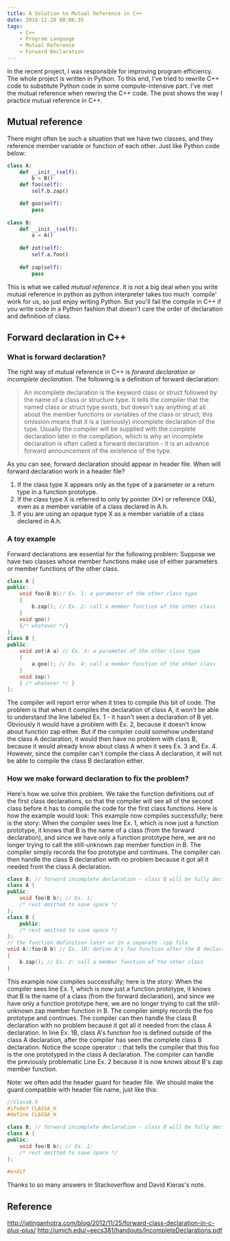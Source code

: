 ```yaml
---
title: A Solution to Mutual Reference in C++
date: 2018-12-28 08:06:35
tags:
    - C++
    - Program Language
    - Mutual Reference
    - Forward Declaration
---
```


In the recent project, I was responsible for improving program efficiency. The whole project is written in Python. To this end, I've tried to rewrite C++ code to substitute Python code in some compute-intensive part. I've met the mutual reference when rewring the C++ code. The post shows the way I practice mutual reference in C++.

## Mutual reference

There might often be such a situation that we have two classes, and they reference member variable or function of each other.  Just like Python code below:

```python
class A:
    def __init__(self):
        b = B()
    def foo(self):
        self.b.zap()

    def goo(self):
        pass
        
class B:
    def __init__(self):
        a = A()
        
    def zot(self):
        self.a.foo()
    
    def zap(self):
        pass
```
<!-- more -->

This is what we called *mutual reference*. It is not a big deal when you write mutual reference in python as python interpreter takes too much `compile' work for us, so just enjoy writing Python. But you'll fail the compile in C++ if you write code in a Python fashion that doesn't care the order of declaration and definition of class.

## Forward declaration in C++

### What is forward declaration?

The right way of mutual reference in C++ is *forward declaration* or *incomplete declaration*. The following is a definition of forward declaration:

> An incomplete declaration is the keyword class or struct followed by the name of a class or structure type. It tells the compiler that the named class or struct type exists, but doesn't say anything at all about the member functions or variables of the class or struct; this omission means that it is a (seriously) incomplete declaration of the type. Usually the compiler will be supplied with the complete declaration later in the compilation, which is why an incomplete declaration is often called a forward declaration - it is an advance forward announcement of the existence of the type. 

As you can see, forward declaration should appear in header file. When will forward declaration work in a header file?

1. If the class type X appears only as the type of a parameter or a return type in a function prototype. 
2. If the class type X is referred to only by pointer (X*) or reference (X&), even as a member variable of a class declared in A.h.
3.  If you are using an opaque type X as a member variable of a class declared in A.h. 

### A toy example

Forward declarations are essential for the following problem: Suppose we have two classes whose member functions make use of either parameters or member functions of the other class. 

```c++
class A {
public:
	void foo(B b)// Ex. 1: a parameter of the other class type
	{
		b.zap(); // Ex. 2: call a member function of the other class
	}
	void goo()
    {/* whatever */}
};
class B {
public:
	void zot(A a) // Ex. 3: a parameter of the other class type
	{
 	    a.goo(); // Ex. 4: call a member function of the other class
	}
	void zap()
	{ /* whatever */ }
};
```

The compiler will report error when it tries to compile this bit of code. The problem is that when it compiles the declaration of class A, it won't be able to understand the line labeled Ex. 1 - it hasn't seen a declaration of B yet. Obviously it would have a problem with Ex. 2, because it doesn't know about function zap either. But if the compiler could somehow understand the class A declaration, it would then have no problem with class B, because it would already know about class A when it sees Ex. 3 and Ex. 4. However, since the compiler can't compile the class A declaration, it will not be able to compile the class B declaration either. 

### How we make forward declaration to fix the problem?

Here's how we solve this problem. We take the function definitions out of the first class declarations, so that the compiler will see all of the second class before it has to compile the code for the first class functions. Here is how the example would look: This example now compiles successfully; here is the story: When the compiler sees line Ex. 1, which is now just a function prototype, it knows that B is the name of a class (from the forward declaration), and since we have only a function prototype here, we are no longer trying to call the still-unknown zap member function in B. The compiler simply records the foo prototype and continues. The compiler can then handle the class B declaration with no problem because it got all it needed from the class A declaration.

```c++
class B; // forward incomplete declaration - class B will be fully declared later
class A {
public:
	void foo(B b); // Ex. 1:
	/* rest omitted to save space */
};
class B {
    public:
	/* rest omitted to save space */
};
// the function definition later or in a separate .cpp file
void A::foo(B b) // Ex. 1B: define A's foo function after the B declaration! !
{
	b.zap(); // Ex. 2: call a member function of the other class
}
```

This example now compiles successfully; here is the story: When the compiler sees line Ex. 1, which is now just a function prototype, it knows that B is the name of a class (from the forward declaration), and since we have only a function prototype here, we are no longer trying to call the still-unknown zap member function in B. The compiler simply records the foo prototype and continues. The compiler can then handle the class B declaration with no problem because it got all it needed from the class A declaration. In line Ex. 1B, class A's function foo is defined outside of the class A declaration, after the compiler has seen the complete class B declaration. Notice the scope operator :: that tells the compiler that this foo is the one prototyped in the class A declaration. The compiler can handle the previously problematic Line Ex. 2 because it is now knows about B's zap member function.

Note: we often add  the header guard for header file. We should make the guard compatible with header file name, just like this:

```c++
//classA.h
#ifndef CLASSA_H
#define CLASSA_H

class B; // forward incomplete declaration - class B will be fully declared later
class A {
public:
	void foo(B b); // Ex. 1:
	/* rest omitted to save space */
};
 
#endif

```

Thanks to so many answers in Stackoverflow and David Kieras's note.

## Reference

http://jatinganhotra.com/blog/2012/11/25/forward-class-declaration-in-c-plus-plus/
http://umich.edu/~eecs381/handouts/IncompleteDeclarations.pdf

